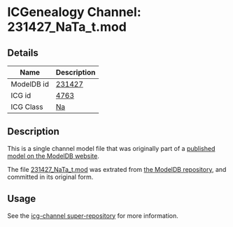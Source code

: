 # ICGenealogy Channel: 231427\_NaTa\_t.mod

## Details

Name | Description
---- | -----------
ModelDB id | [231427](http://senselab.med.yale.edu/ModelDB/ShowModel.cshtml?model=231427)
ICG id | [4763](http://icg.neurotheory.ox.ac.uk/channels/2/4763)
ICG Class | [Na](http://icg.neurotheory.ox.ac.uk/channels/2)

## Description

This is a single channel model file that was originally part of a [published model on the ModelDB website](http://senselab.med.yale.edu/mModelDB/ShowModel.cshtml?model=231427).

The file [231427\_NaTa\_t.mod](231427_NaTa_t.mod) was extrated from [the ModelDB repository](http://senselab.med.yale.edu/ModelDB/ShowModel.cshtml?model=231427), and committed in its original form.

## Usage

See the [icg-channel super-repository](https://github.com/icgenealogy/icg-channels) for more information.